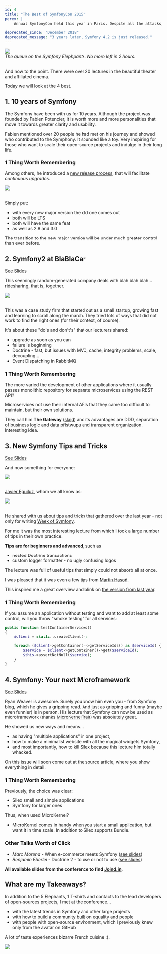 ```yaml
---
id: 4
title: "The Best of SymfonyCon 2015"
perex: |
    Annual SymfonyCon held this year in Paris. Despite all the attacks, Paris lives on. Maybe more. An example of this can be 1000 visitors who arrived at the event. I represented Bohemia with Dennis, and also with Petr and Cuba from Lmc.eu.

deprecated_since: "December 2018"
deprecated_message: "3 years later, Symfony 4.2 is just released."
---
```


<div class="text-center">
    <img src="/assets/images/posts/2015/symfonycon/symfonycon-divadlo.jpg" class="img-thumbnail">
    <br>
    <em>The queue on the Symfony Elephpants. No more left in 2 hours.</em>
</div>
<br>

And now to the point. There were over 20 lectures in the beautiful theater and affiliated cinema.

Today we will look at the 4 best.

## 1. 10 years of Symfony

The Symfony have been with us for 10 years. Although the project was founded by Fabien Potencier, it is worth more and more personalities that move it towards greater clarity and usability.

Fabien mentioned over 20 people he had met on his journey and showed who contributed to the Symphony. It sounded like a toy. Very inspiring for those who want to scale their open-source projects and indulge in their long life.

### 1 Thing Worth Remembering

Among others, he introduced a [new release process](https://symfony.com/blog/improving-the-symfony-release-process), that will facilitate <em>continuous upgrades</em>.

<div class="text-center">
    <img class="img-thumbnail" src="/assets/images/posts/2015/symfonycon/symfonycon-release-process.jpg">
</div>
<br>

Simply put:

- with every new major version the old one comes out
- both will be LTS
- both will have the same feat
- as well as 2.8 and 3.0

The transition to the new major version will be under much greater control than ever before.


## 2. Symfony2 at BlaBlaCar

<a href="https://speakerdeck.com/odolbeau/symfony-at-blablacar" class="btn btn-warning btn-sm">
    <em class="fab fa-slideshare fa-fw"></em>
    See Slides
</a>

This seemingly random-generated company deals with blah blah blah... ridesharing, that is, together.

<div class="text-center">
    <img src="/assets/images/posts/2015/symfonycon/symfonycon-bla-bla-car.png" class="img-thumbnail">
</div>
<br>

This was a case study firm that started out as a small startup, growing fast and learning to scroll along the march. They tried lots of ways that did not work to find the right ones (for their context, of course).

It's about these "do's and don't's" that our lecturers shared:

- upgrade as soon as you can
- failure is beginning
- Doctrine - fast, but issues with MVC, cache, integrity problems, scale, decoupling...
- Event Dispatching in RabbitMQ

### 1 Thing Worth Remembering

The more varied the development of other applications where it usually passes monolithic repository for separate microservices using the REST API?

Microservices not use their internal APIs that they came too difficult to maintain, but their own solutions.

They call him **The Gateway** ([slajd](https://speakerdeck.com/odolbeau/symfony-at-blablacar?slide=64)) and its advantages are DDD, separation of business logic and data přístwupu and transparent organization. Interesting idea.


## 3. New Symfony Tips and Tricks

<a href="https://www.slideshare.net/javier.eguiluz/new-symfony-tips-tricks-symfonycon-paris-2015" class="btn btn-warning btn-sm">
    <em class="fab fa-slideshare fa-fw"></em>
    See Slides
</a>


And now something for everyone:

<div class="text-center">
    <img src="/assets/images/posts/2015/symfonycon/symfonycon-tips-and-tricks.jpg" class="img-thumbnail">
</div>
<br>

[Javier Eguiluz](https://twitter.com/javiereguiluz), whom we all know as:

<div class="text-center">
    <img src="/assets/images/posts/2015/symfonycon/symfonycon-javier.png" class="img-thumbnail">
</div>
<br>



He shared with us about tips and tricks that gathered over the last year - not only for writing [Week of Symfony](https://symfony.com/blog/category/a-week-of-symfony).

For me it was the most interesting lecture from which I took a large number of tips in their own practice.

**Tips are for beginners and advanced**, such as

- nested Doctrine transactions
- custom logger formatter - no ugly confusing logos

The lecture was full of useful tips that simply could not absorb all at once.

I was pleased that it was even a few tips from [Martin Hasoň](https://twitter.com/hasonm).

This inspired me a great overview and blink on [the version from last year](https://www.slideshare.net/javier.eguiluz/symfony-tips-and-tricks).


### 1 Thing Worth Remembering


If you assume an application without testing and want to add at least some control, will you throw "smoke testing" for all services:

```php
public function testContainerServices()
{
    $client = static::createClient();

    foreach ($client->getContainer()->getServiceIds() as $serviceId) {
        $service = $client->getContainer()->get($serviceId);
        $this->assertNotNull($service);
    }
}
```


## 4. Symfony: Your next Microframework

<a href="https://www.slideshare.net/weaverryan/symfony-your-next-microframework-symfonycon-2015" class="btn btn-warning btn-sm">
    <em class="fab fa-slideshare fa-fw"></em>
    See Slides
</a>


Ryan Weaver is awesome. Surely you know him even you - from Symfony blog, which he gives a gripping read. And just as gripping and funny (maybe even funnier) is in person. His lecture that Symfony can now be used as microframework (thanks [MicroKernelTrait](https://github.com/symfony/symfony/blob/3.0/src/Symfony/Bundle/FrameworkBundle/Kernel/MicroKernelTrait.php)) was absolutely great.


He showed us new ways and means...

- as having "multiple applications" in one project,
- how to make a minimalist website with all the magical widgets Symfony,
- and most importantly, how to kill Silex because this lecture him totally whacked.

On this issue will soon come out at the source article, where you show everything in detail.



### 1 Thing Worth Remembering


Previously, the choice was clear:

- Silex small and simple applications
- Symfony for larger ones

Thus, when used MicroKernel?

- MicroKernel comes in handy when you start a small application, but want it in time scale. In addition to Silex supports Bundle.



### Other Talks Worth of Click

- *Marc Morena* - When e-commerce meets Symfony ([see slides](https://www.slideshare.net/MarcMorera/when-ecommercemeetssymfonyparissymfonycon2015))
- *Benjamin Eberlei* - Doctrine 2 - to use or not to use ([see slides](https://qafoo.com/resources/presentations/symfonycon_paris_2015/doctrine2_to_use_or_not_to_use.html))

**All available slides from the conference to find [Joind.in](https://joind.in/event/symfonycon-paris-2015/schedule/list)**.


## What are my Takeaways?

In addition to the 5 Elephants, 1 T-shirts and contacts to the lead developers of open-sources projects, I met at the conference...

- with the latest trends in Symfony and other large projects
- with how to build a community built on equality and people
- with people with open-source environment, which I previously knew only from the avatar on GitHub

A lot of taste experiences bizarre French cuisine :).

<div class="text-center">
    <img src="/assets/images/posts/2015/symfonycon/symfonycon-stage.jpg" class="img-thumbnail">
</div>
